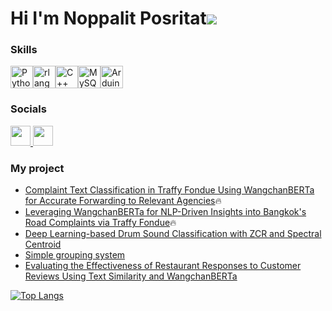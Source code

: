 Hi I'm Noppalit Posritat![](https://user-images.githubusercontent.com/18350557/176309783-0785949b-9127-417c-8b55-ab5a4333674e.gif)
=========================================================================================================================================




### Skills

<p align="left">
<a href="https://www.python.org/" target="_blank" rel="noreferrer"><img src="https://raw.githubusercontent.com/danielcranney/readme-generator/main/public/icons/skills/python-colored.svg" width="36" height="36" alt="Python" /></a><a href="https://www.r-project.org/" target="_blank" rel="noreferrer"><img src="https://raw.githubusercontent.com/danielcranney/readme-generator/main/public/icons/skills/rlang-colored.svg" width="36" height="36" alt="rlang" /></a><a href="https://docs.microsoft.com/en-us/cpp/?view=msvc-170" target="_blank" rel="noreferrer"><img src="https://raw.githubusercontent.com/danielcranney/readme-generator/main/public/icons/skills/cplusplus-colored.svg" width="36" height="36" alt="C++" /></a><a href="https://www.mysql.com/" target="_blank" rel="noreferrer"><img src="https://raw.githubusercontent.com/danielcranney/readme-generator/main/public/icons/skills/mysql-colored.svg" width="36" height="36" alt="MySQL" /></a><a href="https://store.arduino.cc/?gclid=Cj0KCQjw2eilBhCCARIsAG0Pf8uueBifykWcsSS4LPESeGQfxGVKJYnzV7bz471XfknQJy_1VINVWM8aAkLtEALw_wcB" target="_blank" rel="noreferrer"><img src="https://raw.githubusercontent.com/danielcranney/readme-generator/main/public/icons/skills/arduino-colored.svg" width="36" height="36" alt="Arduino" /></a>
</p>

### Socials


<p align="left"> <a href="https://www.facebook.com/noppalitposritat" target="_blank" rel="noreferrer"> <picture> <source media="(prefers-color-scheme: dark)" srcset="https://raw.githubusercontent.com/danielcranney/readme-generator/main/public/icons/socials/facebook-dark.svg" /> <source media="(prefers-color-scheme: light)" srcset="https://raw.githubusercontent.com/danielcranney/readme-generator/main/public/icons/socials/facebook.svg" /> <img src="https://raw.githubusercontent.com/danielcranney/readme-generator/main/public/icons/socials/facebook.svg" width="32" height="32" /> </picture> </a> <a href="https://www.github.com/NoppalitP" target="_blank" rel="noreferrer"> <picture> <source media="(prefers-color-scheme: dark)" srcset="https://raw.githubusercontent.com/danielcranney/readme-generator/main/public/icons/socials/github-dark.svg" /> <source media="(prefers-color-scheme: light)" srcset="https://raw.githubusercontent.com/danielcranney/readme-generator/main/public/icons/socials/github.svg" /> <img src="https://raw.githubusercontent.com/danielcranney/readme-generator/main/public/icons/socials/github.svg" width="32" height="32" /> </picture> </a> </p>



### My project
 - [Complaint Text Classification in Traffy Fondue Using WangchanBERTa for Accurate Forwarding to Relevant Agencies](https://github.com/NoppalitP/Traffy-Fondue-text-classification):fire:
 - [Leveraging WangchanBERTa for NLP-Driven Insights into Bangkok's Road Complaints via Traffy Fondue](https://github.com/NoppalitP/RoadVoice-BKK/tree/main):fire:
 - [Deep Learning-based Drum Sound Classification with ZCR and Spectral Centroid](https://github.com/NoppalitP/Classification_drum_sounds)
 - [Simple grouping system](https://github.com/NoppalitP/Simple-grouping-system)
 - [Evaluating the Effectiveness of Restaurant Responses to Customer Reviews Using Text Similarity and WangchanBERTa](https://github.com/NoppalitP/Analyzing-Review-Reply-Alignment-Using-WangchanBERTa-for-Thai-Food-Delivery-Applications)




[![Top Langs](https://github-readme-stats.vercel.app/api/top-langs/?username=NoppalitP&layout=donut)](https://github.com/anuraghazra/github-readme-stats)

